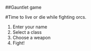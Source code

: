 ##Gauntlet game

#Time to live or die while fighting orcs.

1. Enter your name
1. Select a class
1. Choose a weapon
1. Fight!
